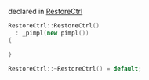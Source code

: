 declared in [RestoreCtrl](restorectrl.hpp.md)

```cpp
RestoreCtrl::RestoreCtrl()
  : _pimpl(new pimpl())
{

}

RestoreCtrl::~RestoreCtrl() = default;
```
